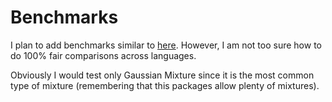 # Benchmarks

I plan to add benchmarks similar to [here](https://floswald.github.io/post/em-benchmarks/).
However, I am not too sure how to do 100% fair comparisons across languages.

Obviously I would test only Gaussian Mixture since it is the most common type of mixture (remembering that this packages allow plenty of mixtures).
